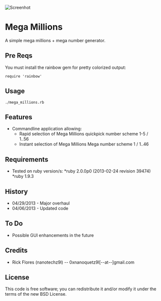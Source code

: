 
![Screenhot](http://img843.imageshack.us/img843/5232/megamillions.png)

Mega Millions
==============
A simple mega millions + mega number generator.

## Pre Reqs

You must install the rainbow gem for pretty colorized output:
	
	require 'rainbow'

## Usage
	./mega_millions.rb
	
## Features
* Commandline application allowing:
	* Rapid selection of Mega Millions quickpick number scheme 1-5 / 1..56
	* Instant selection of Mega Millions Mega number scheme 1 / 1..46

## Requirements
* Tested on ruby version/s:
            *ruby 2.0.0p0 (2013-02-24 revision 39474)
            *ruby 1.9.3

## History
* 04/29/2013 - Major overhaul
* 04/06/2013 - Updated code 

## To Do
* Possible GUI enhancements in the future

## Credits
* Rick Flores (nanotechz9l) -- 0xnanoquetz9l[--at--]gmail.com

## License
This code is free software; you can redistribute it and/or modify it under the
terms of the new BSD License.
